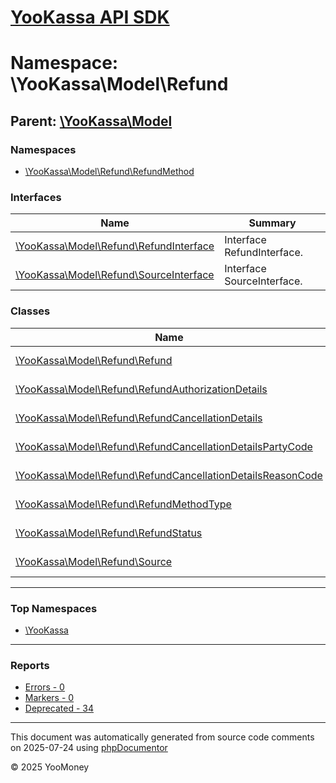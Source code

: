 # [YooKassa API SDK](../home.md)

# Namespace: \YooKassa\Model\Refund

## Parent: [\YooKassa\Model](../namespaces/yookassa-model.md)

### Namespaces

* [\YooKassa\Model\Refund\RefundMethod](../namespaces/yookassa-model-refund-refundmethod.md)

### Interfaces

| Name | Summary |
| ---- | ------- |
| [\YooKassa\Model\Refund\RefundInterface](../classes/YooKassa-Model-Refund-RefundInterface.md) | Interface RefundInterface. |
| [\YooKassa\Model\Refund\SourceInterface](../classes/YooKassa-Model-Refund-SourceInterface.md) | Interface SourceInterface. |

### Classes

| Name | Summary |
| ---- | ------- |
| [\YooKassa\Model\Refund\Refund](../classes/YooKassa-Model-Refund-Refund.md) | Класс, представляющий модель Refund. |
| [\YooKassa\Model\Refund\RefundAuthorizationDetails](../classes/YooKassa-Model-Refund-RefundAuthorizationDetails.md) | Класс, представляющий модель RefundAuthorizationDetails. |
| [\YooKassa\Model\Refund\RefundCancellationDetails](../classes/YooKassa-Model-Refund-RefundCancellationDetails.md) | Класс, представляющий модель RefundCancellationDetails. |
| [\YooKassa\Model\Refund\RefundCancellationDetailsPartyCode](../classes/YooKassa-Model-Refund-RefundCancellationDetailsPartyCode.md) | Класс, представляющий модель CancellationDetailsPartyCode. |
| [\YooKassa\Model\Refund\RefundCancellationDetailsReasonCode](../classes/YooKassa-Model-Refund-RefundCancellationDetailsReasonCode.md) | Класс, представляющий модель RefundCancellationDetailsReasonCode. |
| [\YooKassa\Model\Refund\RefundMethodType](../classes/YooKassa-Model-Refund-RefundMethodType.md) | Класс, представляющий модель PaymentMethodType. |
| [\YooKassa\Model\Refund\RefundStatus](../classes/YooKassa-Model-Refund-RefundStatus.md) | Класс, представляющий модель RefundStatus. |
| [\YooKassa\Model\Refund\Source](../classes/YooKassa-Model-Refund-Source.md) | Класс, представляющий модель RefundSourcesData. |

---

### Top Namespaces

* [\YooKassa](../namespaces/yookassa.md)

---

### Reports
* [Errors - 0](../reports/errors.md)
* [Markers - 0](../reports/markers.md)
* [Deprecated - 34](../reports/deprecated.md)

---

This document was automatically generated from source code comments on 2025-07-24 using [phpDocumentor](http://www.phpdoc.org/)

&copy; 2025 YooMoney